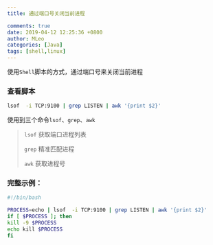 ```yaml
---
title: 通过端口号关闭当前进程

comments: true
date: 2019-04-12 12:25:36 +0800
author: MLeo
categories: [Java] 
tags: [shell,linux]
---
```


使用`Shell`脚本的方式，通过端口号来关闭当前进程


### 查看脚本

```bash
lsof  -i TCP:9100 | grep LISTEN | awk '{print $2}'
````

使用到三个命令`lsof`、`grep`、`awk`

> `lsof` 获取端口进程列表
> 
> `grep` 精准匹配进程
> 
> `awk` 获取进程号  

### 完整示例：

```bash 
#!/bin/bash

PROCESS=echo | lsof  -i TCP:9100 | grep LISTEN | awk '{print $2}'
if [ $PROCESS ]; then
kill -9 $PROCESS
echo kill $PROCESS
fi
```